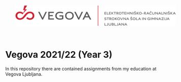 <p align="center">
  <img src="vegova.png" style="padding: 32px" />
</p>

# Vegova 2021/22 (Year 3)

In this repository there are contained assignments from my education at Vegova Ljubljana. 

